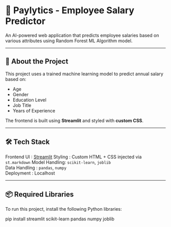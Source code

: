 # 💼 Paylytics - Employee Salary Predictor

An AI-powered web application that predicts employee salaries based on various attributes using Random Forest ML Algorithm model.

---

## 🧠 About the Project

This project uses a trained machine learning model to predict annual salary based on:
- Age
- Gender
- Education Level
- Job Title
- Years of Experience

The frontend is built using **Streamlit** and styled with **custom CSS**.

---

## 🛠️ Tech Stack

 Frontend UI   : [Streamlit](https://streamlit.io) 
 Styling       : Custom HTML + CSS injected via `st.markdown` 
 Model Handling: `scikit-learn`, `joblib`   
 Data Handling : `pandas`, `numpy`          
 Deployment    : Localhost 

---

## 📦 Required Libraries

To run this project, install the following Python libraries:

pip install streamlit scikit-learn pandas numpy joblib

